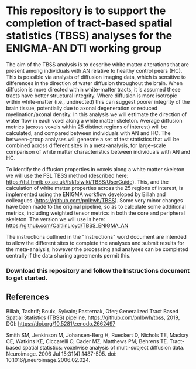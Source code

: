 # This repository is to support the completion of tract-based spatial statistics (TBSS) analyses for the ENIGMA-AN DTI working group

The aim of the TBSS analysis is to describe white matter alterations that are present among individuals with AN relative to healthy control peers (HC). This is possible via analysis of diffusion imaging data, which is sensitive to differences in the direction of water diffusion throughout the brain. When diffusion is more directed within white-matter tracts, it is assumed these tracts have better structural integrity. Where diffusion is more isotropic within white-matter (i.e., undirected) this can suggest poorer integrity of the brain tissue, potentially due to axonal degeneration or reduced myelination/axonal density. In this analysis we will estimate the direction of water flow in each voxel along a white matter skeleton. Average diffusion metrics (across voxels within 25 distinct regions of interest) will be calculated, and compared between individuals with AN and HC. The between-group analyses will generate a set of test statistics that will be combined across different sites in a meta-analysis, for large-scale comparison of white matter characteristics between individuals with AN and HC. 

To identify the diffusion properties in voxels along a white matter skeleton we will use the FSL TBSS method (described here: https://fsl.fmrib.ox.ac.uk/fsl/fslwiki/TBSS/UserGuide). This, and the calculation of white matter properties across the 25 regions of interest, is implemented using the ENIGMA workflow developed by Billah and colleagues (https://github.com/pnlbwh/TBSS). Some very minor changes have been made to the original pipeline, so as to calculate some additional metrics, including weighted tensor metrics in both the core and peripheral skeleton. The version we will use is here: https://github.com/CaitlinLloyd/TBSS_ENIGMA_AN

The instructions outlined in the "Instructions" word document are intended to allow the different sites to complete the analyses and submit results for the meta-analysis, however the processing and analyses can be completed centrally if the data sharing agreements permit this.

### Download this repository and follow the Instructions document to get started. 

## References

Billah, Tashrif; Bouix, Sylvain; Pasternak, Ofer; Generalized Tract Based Spatial Statistics (TBSS) pipeline, https://github.com/pnlbwh/tbss, 2019, DOI: https://doi.org/10.5281/zenodo.2662497

Smith SM, Jenkinson M, Johansen-Berg H, Rueckert D, Nichols TE, Mackay CE, Watkins KE, Ciccarelli O, Cader MZ, Matthews PM, Behrens TE. Tract-based spatial statistics: voxelwise analysis of multi-subject diffusion data. Neuroimage. 2006 Jul 15;31(4):1487-505. doi: 10.1016/j.neuroimage.2006.02.024.
